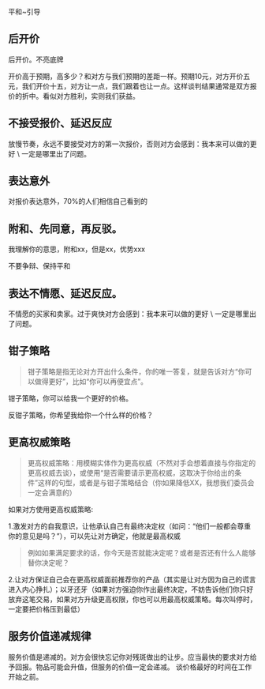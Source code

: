 
平和~引导

## 后开价

后开价。不亮底牌

开价高于预期，高多少？和对方与我们预期的差距一样。预期10元，对方开价五元，我们开价十五，对方让一点，我们跟着也让一点。这样谈判结果通常是双方报价的折中。看似对方胜利，实则我们获益。

## 不接受报价、延迟反应

放慢节奏，永远不要接受对方的第一次报价，否则对方会感到：我本来可以做的更好 \ 一定是哪里出了问题。

## 表达意外

对报价表达意外，70%的人们相信自己看到的

## 附和、先同意，再反驳。

我理解你的意思，附和xx，但是xx，优势xxx

不要争辩、保持平和

## 表达不情愿、延迟反应。

不情愿的买家和卖家。过于爽快对方会感到：我本来可以做的更好 \ 一定是哪里出了问题。

## 钳子策略

> 钳子策略是指无论对方开出什么条件，你的唯一答复，就是告诉对方“你可以做得更好”，比如“你可以再便宜点”。

钳子策略，你可以给我一个更好的价格。

反钳子策略，你希望我给你一个什么样的价格？

## 更高权威策略

> 更高权威策略：用模糊实体作为更高权威（不然对手会想着直接与你指定的更高权威去谈），或使用“是否需要请示更高权威，这取决于你给出的条件”这样的句型，或者是与钳子策略结合（你如果降低XX，我想我们委员会一定会满意的）

如果对方使用更高权威策略:

1.激发对方的自我意识，让他承认自己有最终决定权（如问：“他们一般都会尊重你的意见是吗？”），可以先让对方确定，他就是最高权威

> 例如如果满足要求的话，你今天是否就能决定呢？或者是否还有什么人能够替你决定呢？

2.让对方保证自己会在更高权威面前推荐你的产品（其实是让对方因为自己的谎言进入内心挣扎）；以牙还牙（如果对方强迫你作出最终决定，不妨告诉他们你只好放弃这笔交易，如果对方升级更高权限，你也可以用最高权威策略。每次叫停时，一定要把价格压到最低）


## 服务价值递减规律

服务价值是递减的。对方会很快忘记你对残斑做出的让步。应当最快的要求对方给予回报。物品可能会升值，但服务的价值一定会递减。
谈价格最好的时间在工作开始之前。

